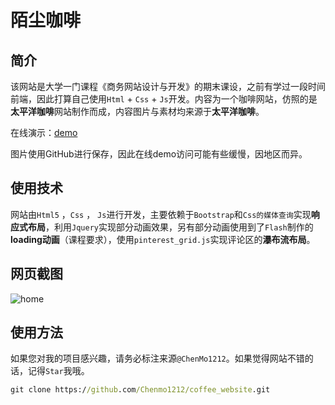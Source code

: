 # 陌尘咖啡 

## 简介

该网站是大学一门课程《商务网站设计与开发》的期末课设，之前有学过一段时间前端，因此打算自己使用`Html` + `Css` + `Js`开发。内容为一个咖啡网站，仿照的是**太平洋咖啡**网站制作而成，内容图片与素材均来源于**太平洋咖啡**。

在线演示：[demo](https://chenmo1212.cn/coffee?from=github)

图片使用GitHub进行保存，因此在线demo访问可能有些缓慢，因地区而异。

## 使用技术

网站由`Html5` ，`Css` ， `Js`进行开发，主要依赖于`Bootstrap`和`Css的媒体查询`实现**响应式布局**，利用`Jquery`实现部分动画效果，另有部分动画使用到了`Flash`制作的**loading动画**（课程要求），使用`pinterest_grid.js`实现评论区的**瀑布流布局**。

## 网页截图

![home](https://i.loli.net/2021/04/19/WJwXiHdBcrVKbED.jpg)

## 使用方法

如果您对我的项目感兴趣，请务必标注来源`@ChenMo1212`。如果觉得网站不错的话，记得`Star`我哦。

```cmd
git clone https://github.com/Chenmo1212/coffee_website.git
```

